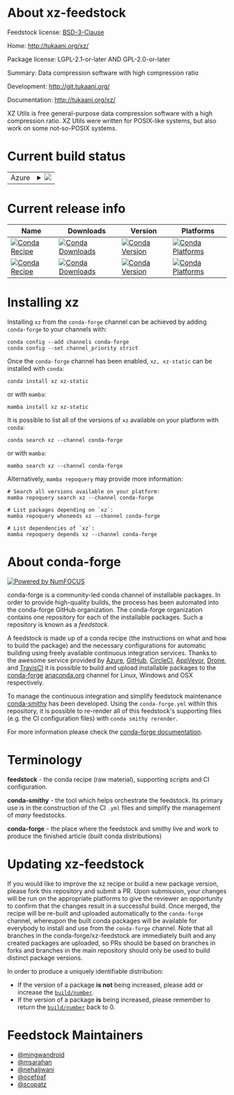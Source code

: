 About xz-feedstock
==================

Feedstock license: [BSD-3-Clause](https://github.com/conda-forge/xz-feedstock/blob/main/LICENSE.txt)

Home: http://tukaani.org/xz/

Package license: LGPL-2.1-or-later AND GPL-2.0-or-later

Summary: Data compression software with high compression ratio

Development: http://git.tukaani.org/

Documentation: http://tukaani.org/xz/

XZ Utils is free general-purpose data compression software with a high
compression ratio. XZ Utils were written for POSIX-like systems, but also
work on some not-so-POSIX systems.


Current build status
====================


<table>
    
  <tr>
    <td>Azure</td>
    <td>
      <details>
        <summary>
          <a href="https://dev.azure.com/conda-forge/feedstock-builds/_build/latest?definitionId=2233&branchName=main">
            <img src="https://dev.azure.com/conda-forge/feedstock-builds/_apis/build/status/xz-feedstock?branchName=main">
          </a>
        </summary>
        <table>
          <thead><tr><th>Variant</th><th>Status</th></tr></thead>
          <tbody><tr>
              <td>win_64</td>
              <td>
                <a href="https://dev.azure.com/conda-forge/feedstock-builds/_build/latest?definitionId=2233&branchName=main">
                  <img src="https://dev.azure.com/conda-forge/feedstock-builds/_apis/build/status/xz-feedstock?branchName=main&jobName=win&configuration=win%20win_64_" alt="variant">
                </a>
              </td>
            </tr>
          </tbody>
        </table>
      </details>
    </td>
  </tr>
</table>

Current release info
====================

| Name | Downloads | Version | Platforms |
| --- | --- | --- | --- |
| [![Conda Recipe](https://img.shields.io/badge/recipe-xz-green.svg)](https://anaconda.org/conda-forge/xz) | [![Conda Downloads](https://img.shields.io/conda/dn/conda-forge/xz.svg)](https://anaconda.org/conda-forge/xz) | [![Conda Version](https://img.shields.io/conda/vn/conda-forge/xz.svg)](https://anaconda.org/conda-forge/xz) | [![Conda Platforms](https://img.shields.io/conda/pn/conda-forge/xz.svg)](https://anaconda.org/conda-forge/xz) |
| [![Conda Recipe](https://img.shields.io/badge/recipe-xz--static-green.svg)](https://anaconda.org/conda-forge/xz-static) | [![Conda Downloads](https://img.shields.io/conda/dn/conda-forge/xz-static.svg)](https://anaconda.org/conda-forge/xz-static) | [![Conda Version](https://img.shields.io/conda/vn/conda-forge/xz-static.svg)](https://anaconda.org/conda-forge/xz-static) | [![Conda Platforms](https://img.shields.io/conda/pn/conda-forge/xz-static.svg)](https://anaconda.org/conda-forge/xz-static) |

Installing xz
=============

Installing `xz` from the `conda-forge` channel can be achieved by adding `conda-forge` to your channels with:

```
conda config --add channels conda-forge
conda config --set channel_priority strict
```

Once the `conda-forge` channel has been enabled, `xz, xz-static` can be installed with `conda`:

```
conda install xz xz-static
```

or with `mamba`:

```
mamba install xz xz-static
```

It is possible to list all of the versions of `xz` available on your platform with `conda`:

```
conda search xz --channel conda-forge
```

or with `mamba`:

```
mamba search xz --channel conda-forge
```

Alternatively, `mamba repoquery` may provide more information:

```
# Search all versions available on your platform:
mamba repoquery search xz --channel conda-forge

# List packages depending on `xz`:
mamba repoquery whoneeds xz --channel conda-forge

# List dependencies of `xz`:
mamba repoquery depends xz --channel conda-forge
```


About conda-forge
=================

[![Powered by
NumFOCUS](https://img.shields.io/badge/powered%20by-NumFOCUS-orange.svg?style=flat&colorA=E1523D&colorB=007D8A)](https://numfocus.org)

conda-forge is a community-led conda channel of installable packages.
In order to provide high-quality builds, the process has been automated into the
conda-forge GitHub organization. The conda-forge organization contains one repository
for each of the installable packages. Such a repository is known as a *feedstock*.

A feedstock is made up of a conda recipe (the instructions on what and how to build
the package) and the necessary configurations for automatic building using freely
available continuous integration services. Thanks to the awesome service provided by
[Azure](https://azure.microsoft.com/en-us/services/devops/), [GitHub](https://github.com/),
[CircleCI](https://circleci.com/), [AppVeyor](https://www.appveyor.com/),
[Drone](https://cloud.drone.io/welcome), and [TravisCI](https://travis-ci.com/)
it is possible to build and upload installable packages to the
[conda-forge](https://anaconda.org/conda-forge) [anaconda.org](https://anaconda.org/)
channel for Linux, Windows and OSX respectively.

To manage the continuous integration and simplify feedstock maintenance
[conda-smithy](https://github.com/conda-forge/conda-smithy) has been developed.
Using the ``conda-forge.yml`` within this repository, it is possible to re-render all of
this feedstock's supporting files (e.g. the CI configuration files) with ``conda smithy rerender``.

For more information please check the [conda-forge documentation](https://conda-forge.org/docs/).

Terminology
===========

**feedstock** - the conda recipe (raw material), supporting scripts and CI configuration.

**conda-smithy** - the tool which helps orchestrate the feedstock.
                   Its primary use is in the construction of the CI ``.yml`` files
                   and simplify the management of *many* feedstocks.

**conda-forge** - the place where the feedstock and smithy live and work to
                  produce the finished article (built conda distributions)


Updating xz-feedstock
=====================

If you would like to improve the xz recipe or build a new
package version, please fork this repository and submit a PR. Upon submission,
your changes will be run on the appropriate platforms to give the reviewer an
opportunity to confirm that the changes result in a successful build. Once
merged, the recipe will be re-built and uploaded automatically to the
`conda-forge` channel, whereupon the built conda packages will be available for
everybody to install and use from the `conda-forge` channel.
Note that all branches in the conda-forge/xz-feedstock are
immediately built and any created packages are uploaded, so PRs should be based
on branches in forks and branches in the main repository should only be used to
build distinct package versions.

In order to produce a uniquely identifiable distribution:
 * If the version of a package **is not** being increased, please add or increase
   the [``build/number``](https://docs.conda.io/projects/conda-build/en/latest/resources/define-metadata.html#build-number-and-string).
 * If the version of a package **is** being increased, please remember to return
   the [``build/number``](https://docs.conda.io/projects/conda-build/en/latest/resources/define-metadata.html#build-number-and-string)
   back to 0.

Feedstock Maintainers
=====================

* [@mingwandroid](https://github.com/mingwandroid/)
* [@msarahan](https://github.com/msarahan/)
* [@nehaljwani](https://github.com/nehaljwani/)
* [@ocefpaf](https://github.com/ocefpaf/)
* [@scopatz](https://github.com/scopatz/)

